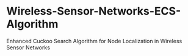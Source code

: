 # Wireless-Sensor-Networks-ECS-Algorithm
Enhanced Cuckoo Search Algorithm for Node Localization in Wireless Sensor Networks
